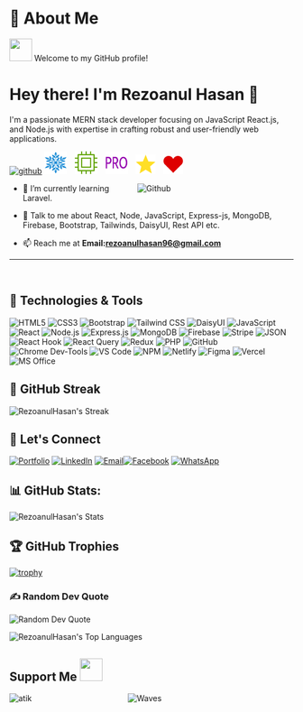 
# 💫 About Me  
<img src = "https://media2.giphy.com/media/ZGHpWzdOEkMKtwLqdc/giphy.gif?cid=ecf05e47a0n3gi1bfqntqmob8g9aid1oyj2wr3ds3mg700bl&rid=giphy.gif" width="40px" height="40px">  Welcome to my GitHub profile!

# Hey there! I'm Rezoanul Hasan 👋

I'm a passionate MERN stack developer focusing on JavaScript  React.js, and Node.js with expertise in crafting robust and user-friendly web applications.


[<img src='https://cdn.jsdelivr.net/npm/simple-icons@3.0.1/icons/github.svg' alt='github' height='40'>](https://github.com/RezoanulHasan)  <a href='https://archiveprogram.github.com/'><img src='https://raw.githubusercontent.com/acervenky/animated-github-badges/master/assets/acbadge.gif' width='40' height='40'></a> <a href='https://docs.github.com/en/developers'><img src='https://raw.githubusercontent.com/acervenky/animated-github-badges/master/assets/devbadge.gif' width='40' height='40'></a> <a href='https://github.com/pricing'><img src='https://raw.githubusercontent.com/acervenky/animated-github-badges/master/assets/pro.gif' width='40' height='40'></a> <a href='https://stars.github.com/'><img src='https://raw.githubusercontent.com/acervenky/animated-github-badges/master/assets/starbadge.gif' width='35' height='35'></a> <a href='https://docs.github.com/en/github/supporting-the-open-source-community-with-github-sponsors'><img src='https://raw.githubusercontent.com/acervenky/animated-github-badges/master/assets/sponsorbadge.gif' width='35' height='35'></a>
 

<img width="55%" align="right" alt="Github" src="https://raw.githubusercontent.com/onimur/.github/master/.resources/git-header.svg" />


- 🌱 I’m currently learning  Laravel.

- 💬 Talk to me about React, Node,  JavaScript, Express-js, MongoDB, Firebase, Bootstrap, Tailwinds, DaisyUI,  Rest API  etc.
 - 📫 Reach me at **Email:rezoanulhasan96@gmail.com**  

<hr>
<br>

## 🔧 Technologies & Tools

![HTML5](https://img.shields.io/badge/-HTML5-E34F26?style=flat-square&logo=html5&logoColor=white) ![CSS3](https://img.shields.io/badge/-CSS3-1572B6?style=flat-square&logo=css3&logoColor=white) ![Bootstrap](https://img.shields.io/badge/-Bootstrap-563D7C?style=flat-square&logo=bootstrap&logoColor=white) ![Tailwind CSS](https://img.shields.io/badge/-Tailwind_CSS-38B2AC?style=flat-square&logo=tailwind-css&logoColor=white) ![DaisyUI](https://img.shields.io/badge/-DaisyUI-0652DD?style=flat-square&logo=laravel&logoColor=white) ![JavaScript](https://img.shields.io/badge/-JavaScript-F7DF1E?style=flat-square&logo=javascript&logoColor=black) ![React](https://img.shields.io/badge/-React-61DAFB?style=flat-square&logo=react&logoColor=black) ![Node.js](https://img.shields.io/badge/-Node.js-339933?style=flat-square&logo=node.js&logoColor=white) ![Express.js](https://img.shields.io/badge/-Express.js-000000?style=flat-square&logo=express&logoColor=white) ![MongoDB](https://img.shields.io/badge/-MongoDB-47A248?style=flat-square&logo=mongodb&logoColor=white) ![Firebase](https://img.shields.io/badge/-Firebase-FFCA28?style=flat-square&logo=firebase&logoColor=black) ![Stripe](https://img.shields.io/badge/-Stripe-008CDD?style=flat-square&logo=stripe&logoColor=white) ![JSON](https://img.shields.io/badge/-JSON-000000?style=flat-square&logo=json&logoColor=white) ![React Hook](https://img.shields.io/badge/-React_Hook-61DAFB?style=flat-square&logo=react&logoColor=black) ![React Query](https://img.shields.io/badge/-React_Query-00D0FF?style=flat-square&logo=react&logoColor=black) ![Redux](https://img.shields.io/badge/-Redux-764ABC?style=flat-square&logo=redux&logoColor=white) ![PHP](https://img.shields.io/badge/-PHP-777BB4?style=flat-square&logo=php&logoColor=white) ![GitHub](https://img.shields.io/badge/-GitHub-181717?style=flat-square&logo=github&logoColor=white) ![Chrome Dev-Tools](https://img.shields.io/badge/-Chrome_Dev_Tools-0F4C81?style=flat-square&logo=google-chrome&logoColor=white) ![VS Code](https://img.shields.io/badge/-VS_Code-007ACC?style=flat-square&logo=visual-studio-code&logoColor=white) ![NPM](https://img.shields.io/badge/-NPM-CB3837?style=flat-square&logo=npm&logoColor=white) ![Netlify](https://img.shields.io/badge/-Netlify-00C7B7?style=flat-square&logo=netlify&logoColor=white) ![Figma](https://img.shields.io/badge/-Figma-F24E1E?style=flat-square&logo=figma&logoColor=white) ![Vercel](https://img.shields.io/badge/-Vercel-000000?style=flat-square&logo=vercel&logoColor=white) ![MS Office](https://img.shields.io/badge/-MS_Office-D83B01?style=flat-square&logo=microsoft-office&logoColor=white)

## 🌟 GitHub Streak

![RezoanulHasan's Streak](https://github-readme-streak-stats.herokuapp.com/?user=RezoanulHasan&theme=vue-dark&hide_border=true)

## 🤝 Let's Connect

[![Portfolio](https://img.shields.io/badge/-Portfolio-239120?style=for-the-badge&logo=google-chrome&logoColor=white)](https://reoanulhasanpotfolio.netlify.app/)  [![LinkedIn](https://img.shields.io/badge/-LinkedIn-0077B5?style=for-the-badge&logo=linkedin&logoColor=white)](https://www.linkedin.com/in/rezoanul-hasan-6ab158240/) [![Email](https://img.shields.io/badge/-Email-D14836?style=for-the-badge&logo=gmail&logoColor=white)](rezoanulhasan96@gmail.com)[![Facebook](https://img.shields.io/badge/-Facebook-1877F2?style=for-the-badge&logo=facebook&logoColor=white)](https://www.facebook.com/riad.hasan.7524/) [![WhatsApp](https://img.shields.io/badge/-WhatsApp-25D366?style=for-the-badge&logo=whatsapp&logoColor=white)](tel:01734639066)


##  📊 GitHub Stats:

![RezoanulHasan's Stats](https://github-readme-stats.vercel.app/api?username=RezoanulHasan&theme=vue-dark&show_icons=true&hide_border=true&count_private=true)

## 🏆 GitHub Trophies
[![trophy](https://github-profile-trophy.vercel.app/?username=RezoanulHasan&theme=onedark)](https://github.com/ryo-ma/github-profile-trophy)






### ✍️ Random Dev Quote
![Random Dev Quote](https://quotes-github-readme.vercel.app/api?type=horizontal&theme=radical)

![RezoanulHasan's Top Languages](https://github-readme-stats.vercel.app/api/top-langs/?username=RezoanulHasan&theme=vue-dark&show_icons=true&hide_border=true&layout=compact)



<h2>Support Me <img src = "https://media2.giphy.com/media/RJgjFf46V4KVa1l42A/giphy.gif?cid=ecf05e47a0n3gi1bfqntqmob8g9aid1oyj2wr3ds3mg700bl&rid=giphy.gif" width="40px" height="40px"></h2>  
<p> <img align="left" src="https://cdn.buymeacoffee.com/buttons/v2/default-yellow.png" height="50" width="210" alt="atik" /></a></p>


![Waves](https://raw.githubusercontent.com/shakilahmedatik/shakilahmedatik/36f6082eed9388f5965d96f2fbc917a2cb888c89/wave.svg)
